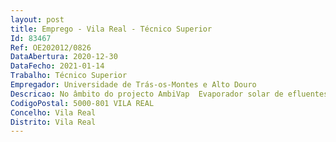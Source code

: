 ```yaml
--- 
layout: post
title: Emprego - Vila Real - Técnico Superior
Id: 83467
Ref: OE202012/0826
DataAbertura: 2020-12-30
DataFecho: 2021-01-14
Trabalho: Técnico Superior
Empregador: Universidade de Trás-os-Montes e Alto Douro
Descricao: No âmbito do projecto AmbiVap  Evaporador solar de efluentes e águas residuais, operação n.º POCI 01 0247 FEDER 039938, financiado pelo Fundo Europeu de Desenvolvimento Regional (FEDER), através do COMPETE  Programa Operacional Competitividade e Internacionalização (POCI) é necessário desenvolver as seguintes tarefas  Conceção do modelo de dispositivo do seguidor solar e análise de requisitos do sistema  Construção e avaliação laboratorial de um protótipo funcional de seguidor solar  Acompanhamento da montagem do protótipo em ambiente de produção  Acompanhamento da montagem do protótipo final.
CodigoPostal: 5000-801 VILA REAL
Concelho: Vila Real
Distrito: Vila Real
--- 
```

